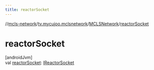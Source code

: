 ```yaml
---
title: reactorSocket
---
```

//[mcls-network](../../../index.html)/[tv.mycujoo.mclsnetwork](../index.html)/[MCLSNetwork](index.html)/[reactorSocket](reactor-socket.html)



# reactorSocket



[androidJvm]\
val [reactorSocket](reactor-socket.html): [IReactorSocket](../../tv.mycujoo.mclsnetwork.network.socket/-i-reactor-socket/index.html)




